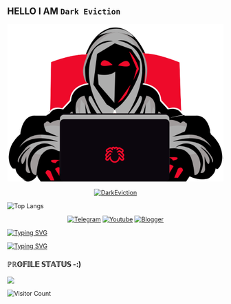 ## HELLO I AM ```Dark Eviction```

<p align="center"><a href="https://github.com/rixon-cochi"><img src="https://github.com/rixon-cochi/rixon-cochi/blob/main/IMG/Hack-This-SIte-Basic-9-ngr-5QXatUvRfM.gif"=alt"bt">


<p align="center"><a href="https://github.com/DarkEviction"><img title="DarkEviction" src="https://github-readme-stats.vercel.app/api?username=DarkEviction&show_icons=true&include_all_commits=true&theme=chartreuse-dark&cache_seconds=3200"></a>


![Top Langs](https://github-readme-stats.vercel.app/api/top-langs/?username=DarkEviction&layout=compact&theme=dark)

<p align="center">
<a href="https://t.me/DarkEviction"><img title="Telegram" src="https://img.shields.io/badge/Telegram-black?style=for-the-badge&logo=Telegram"></a>
<a href="https://youtube.com/c/DarkEviction"><img title="Youtube" src="https://img.shields.io/badge/Youtube-red?style=for-the-badge&logo=Youtube"></a>
<a href="https://darkeviction.blogspot.com"><img title="Blogger" src="https://img.shields.io/badge/Blogger-gold?style=for-the-badge&logo=Blogger"></a>


[![Typing SVG](https://readme-typing-svg.herokuapp.com/?center=true&duration=3000&multiline=false&lines=Welcome+to+my+profile)](https://git.io/typing-svg)

[![Typing SVG](https://readme-typing-svg.herokuapp.com/?color=F70000&center=true&duration=3000&multiline=false&lines=It's+me+DarkEviction)](https://git.io/typing-svg)




### ℙℝ𝕆𝔽𝕀𝕃𝔼 𝕊𝕋𝔸𝕋𝕌𝕊 -:)

<img align="center" src="https://metrics.lecoq.io/mao2116">



![Visitor Count](https://profile-counter.glitch.me/{DarkEviction}/count.svg)
<h3>
